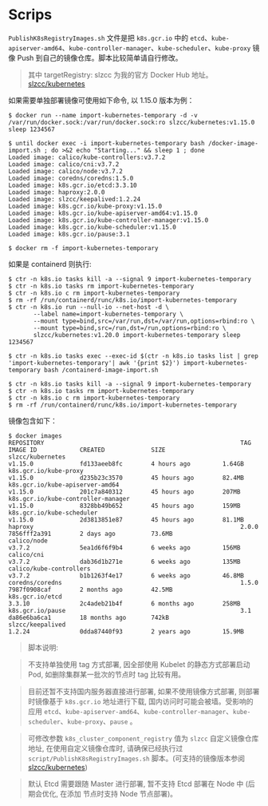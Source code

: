 # Scrips

`PublishK8sRegistryImages.sh` 文件是把 `k8s.gcr.io` 中的 `etcd`、`kube-apiserver-amd64`、`kube-controller-manager`、`kube-scheduler`、`kube-proxy` 镜像 Push 到自己的镜像仓库。脚本比较简单请自行修改。
> 其中 targetRegistry: slzcc 为我的官方 Docker Hub 地址。[slzcc/kubernetes](https://hub.docker.com/r/slzcc/kubernetes)

如果需要单独部署镜像可使用如下命令, 以 1.15.0 版本为例：
```
$ docker run --name import-kubernetes-temporary -d -v /var/run/docker.sock:/var/run/docker.sock:ro slzcc/kubernetes:v1.15.0 sleep 1234567

$ until docker exec -i import-kubernetes-temporary bash /docker-image-import.sh ; do >&2 echo "Starting..." && sleep 1 ; done
Loaded image: calico/kube-controllers:v3.7.2
Loaded image: calico/cni:v3.7.2
Loaded image: calico/node:v3.7.2
Loaded image: coredns/coredns:1.5.0
Loaded image: k8s.gcr.io/etcd:3.3.10
Loaded image: haproxy:2.0.0
Loaded image: slzcc/keepalived:1.2.24
Loaded image: k8s.gcr.io/kube-proxy:v1.15.0
Loaded image: k8s.gcr.io/kube-apiserver-amd64:v1.15.0
Loaded image: k8s.gcr.io/kube-controller-manager:v1.15.0
Loaded image: k8s.gcr.io/kube-scheduler:v1.15.0
Loaded image: k8s.gcr.io/pause:3.1

$ docker rm -f import-kubernetes-temporary
```

如果是 containerd 则执行:
```
$ ctr -n k8s.io tasks kill -a --signal 9 import-kubernetes-temporary
$ ctr -n k8s.io tasks rm import-kubernetes-temporary
$ ctr -n k8s.io c rm import-kubernetes-temporary
$ rm -rf /run/containerd/runc/k8s.io/import-kubernetes-temporary
$ ctr -n k8s.io run --null-io --net-host -d \
       --label name=import-kubernetes-temporary \
       --mount type=bind,src=/var/run,dst=/var/run,options=rbind:ro \
       --mount type=bind,src=/run,dst=/run,options=rbind:ro \
       slzcc/kubernetes:v1.20.0 import-kubernetes-temporary sleep 1234567

$ ctr -n k8s.io tasks exec --exec-id $(ctr -n k8s.io tasks list | grep 'import-kubernetes-temporary'| awk '{print $2}') import-kubernetes-temporary bash /containerd-image-import.sh

$ ctr -n k8s.io tasks kill -a --signal 9 import-kubernetes-temporary
$ ctr -n k8s.io tasks rm import-kubernetes-temporary
$ ctr -n k8s.io c rm import-kubernetes-temporary
$ rm -rf /run/containerd/runc/k8s.io/import-kubernetes-temporary
```


镜像包含如下：
```
$ docker images
REPOSITORY                                                       TAG                 IMAGE ID            CREATED             SIZE
slzcc/kubernetes                                                 v1.15.0             fd133aeeb8fc        4 hours ago         1.64GB
k8s.gcr.io/kube-proxy                                            v1.15.0             d235b23c3570        45 hours ago        82.4MB
k8s.gcr.io/kube-apiserver-amd64                                  v1.15.0             201c7a840312        45 hours ago        207MB
k8s.gcr.io/kube-controller-manager                               v1.15.0             8328bb49b652        45 hours ago        159MB
k8s.gcr.io/kube-scheduler                                        v1.15.0             2d3813851e87        45 hours ago        81.1MB
haproxy                                                          2.0.0               7856fff2a391        2 days ago          73.6MB
calico/node                                                      v3.7.2              5ea1d6f6f9b4        6 weeks ago         156MB
calico/cni                                                       v3.7.2              dab36d1b271e        6 weeks ago         135MB
calico/kube-controllers                                          v3.7.2              b1b1263f4e17        6 weeks ago         46.8MB
coredns/coredns                                                  1.5.0               7987f0908caf        2 months ago        42.5MB
k8s.gcr.io/etcd                                                  3.3.10              2c4adeb21b4f        6 months ago        258MB
k8s.gcr.io/pause                                                 3.1                 da86e6ba6ca1        18 months ago       742kB
slzcc/keepalived                                                 1.2.24              0dda87440f93        2 years ago         15.9MB
```

> 脚本说明:

> 不支持单独使用 tag 方式部署, 因全部使用 Kubelet 的静态方式部署启动 Pod, 如删除集群某一批次的节点时 tag 比较有用。

> 目前还暂不支持国内服务器直接进行部署, 如果不使用镜像方式部署, 则部署时镜像基于 `k8s.gcr.io` 地址进行下载, 国内访问时可能会被墙。受影响的应用 `etcd`、`kube-apiserver-amd64`、`kube-controller-manager`、`kube-scheduler`、`kube-proxy`、`pause` 。

> 可修改参数 `k8s_cluster_component_registry` 值为 `slzcc` 自定义镜像仓库地址, 在使用自定义镜像仓库时, 请确保已经执行过 `script/PublishK8sRegistryImages.sh` 脚本。(可支持的镜像版本参阅 [slzcc/kubernetes](https://hub.docker.com/r/slzcc/kubernetes))

> 默认 Etcd 需要跟随 Master 进行部署, 暂不支持 Etcd 部署在 Node 中 (后期会优化, 在添加  节点时支持 Node 节点部署)。